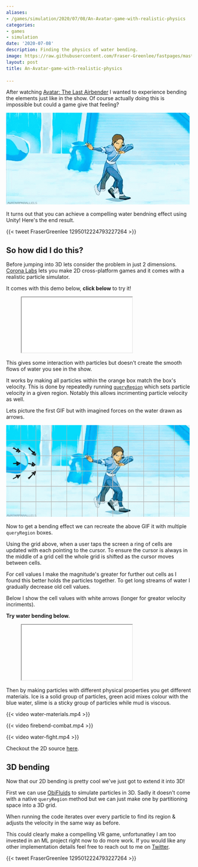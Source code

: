 ```yaml
---
aliases:
- /games/simulation/2020/07/08/An-Avatar-game-with-realistic-physics
categories:
- games
- simulation
date: '2020-07-08'
description: Finding the physics of water bending.
image: https://raw.githubusercontent.com/Fraser-Greenlee/fastpages/master/images/katara_waterbend_arrows.gif
layout: post
title: An-Avatar-game-with-realistic-physics

---
```


After watching [Avatar: The Last Airbender](https://www.imdb.com/title/tt0417299/) I wanted to experience bending the elements just like in the show.
Of course actually doing this is impossible but could a game give that feeling?

![GIF of katara water bending.](katara_waterbend.gif "See the smooth movement of the water.")

It turns out that you can achieve a compelling water bendning effect using Unity!
Here's the end result.

{{< tweet FraserGreenlee 1295012224793227264 >}}

## So how did I do this?

Before jumping into 3D lets consider the problem in just 2 dimensions.
[Corona Labs](https://coronalabs.com) lets you make 2D cross-platform games and it comes with a realistic particle simulator.

It comes with this demo below, **click below** to try it!

<!-- {% raw %} -->
<figure class="iframe">
    <iframe src="/games/LiquidFun-ColorFaucet"></iframe>
</figure>
<!-- {% endraw %} -->

This gives some interaction with particles but doesn't create the smooth flows of water you see in the show.

It works by making all particles within the orange box match the box's velocity.
This is done by repeatedly running [`queryRegion`](https://docs.coronalabs.com/api/type/ParticleSystem/queryRegion.html) which sets particle velocity in a given region.
Notably this allows incrimenting particle velocity as well.

Lets picture the first GIF but with imagined forces on the water drawn as arrows.

![Katara water bending.](katara_waterbend_arrows.gif "The arrows denote forces on the water.")

Now to get a bending effect we can recreate the above GIF it with multiple `queryRegion` boxes.

Using the grid above, when a user taps the screen a ring of cells are updated with each pointing to the cursor.
To ensure the cursor is always in the middle of a grid cell the whole grid is shifted as the cursor moves between cells.

For cell values I make the magnitude's greater for further out cells as I found this better holds the particles together.
To get long streams of water I gradually decrease old cell values.

Below I show the cell values with white arrows (longer for greator velocity incriments).

**Try water bending below.**

<!-- {% raw %} -->
<figure class="iframe">
    <iframe src="/games/LiquidFun-ColorFaucet-Bending"></iframe>
</figure>
<!-- {% endraw %} -->

Then by making particles with different physical properties you get different materials.
Ice is a solid group of particles, green acid mixes colour with the blue water, slime is a sticky group of particles while mud is viscous.

{{< video water-materials.mp4 >}}

{{< video firebend-combat.mp4 >}}

{{< video water-fight.mp4 >}}

Checkout the 2D source [here](https://github.com/Fraser-Greenlee/benders).

## 3D bending

Now that our 2D bending is pretty cool we've just got to extend it into 3D!

First we can use [ObiFluids](http://obi.virtualmethodstudio.com) to simulate particles in 3D.
Sadly it doesn't come with a native `queryRegion` method but we can just make one by partitioning space into a 3D grid.

When running the code iterates over every particle to find its region & adjusts the velocity in the same way as before.

This could clearly make a compelling VR game, unfortunatley I am too invested in an ML project right now to do more work.
If you would like any other implementation details feel free to reach out to me on [Twitter](http://twitter.com/FraserGreenlee).

{{< tweet FraserGreenlee 1295012224793227264 >}}
